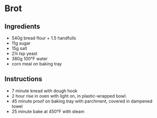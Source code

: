 # Brot

## Ingredients

 - 540g bread flour + 1.5 handfulls
 - 11g sugar
 - 15g salt
 - 2¼ tsp yeast
 - 380g 100°F water
 - corn meal on baking tray

## Instructions

 - 7 minute knead with dough hook
 - 2 hour rise in oven with light on, in plastic-wrapped bowl.
 - 45 minute proof on baking tray with parchment, covered in dampened towel
 - 25 minute bake at 450°F with steam
